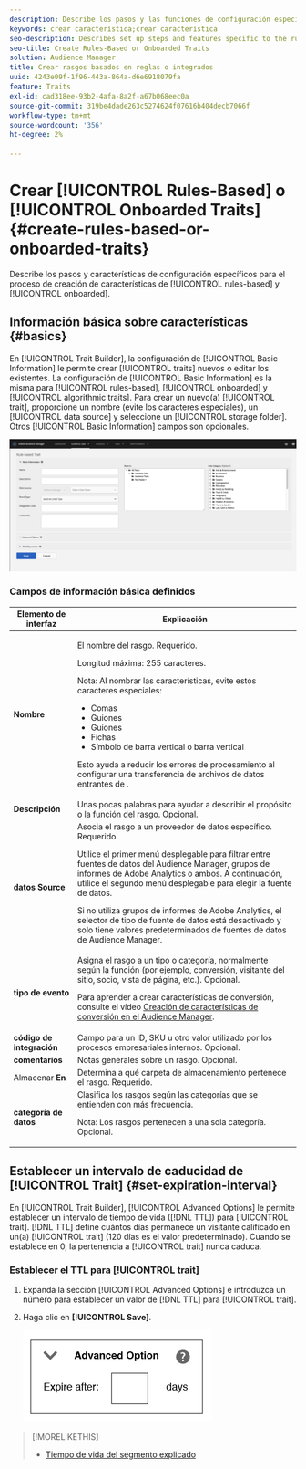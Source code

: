 ```yaml
---
description: Describe los pasos y las funciones de configuración específicos del proceso de creación de rasgos basado en reglas e incorporado.
keywords: crear característica;crear característica
seo-description: Describes set up steps and features specific to the rules-based and onboarded trait creation process.
seo-title: Create Rules-Based or Onboarded Traits
solution: Audience Manager
title: Crear rasgos basados en reglas o integrados
uuid: 4243e09f-1f96-443a-864a-d6e6918079fa
feature: Traits
exl-id: cad318ee-93b2-4afa-8a2f-a67b068eec0a
source-git-commit: 319be4dade263c5274624f07616b404decb7066f
workflow-type: tm+mt
source-wordcount: '356'
ht-degree: 2%

---
```


# Crear [!UICONTROL Rules-Based] o [!UICONTROL Onboarded Traits] {#create-rules-based-or-onboarded-traits}

Describe los pasos y características de configuración específicos para el proceso de creación de características de [!UICONTROL rules-based] y [!UICONTROL onboarded].

<!-- c_tb_rules_traits.xml -->

## Información básica sobre características {#basics}

En [!UICONTROL Trait Builder], la configuración de [!UICONTROL Basic Information] le permite crear [!UICONTROL traits] nuevos o editar los existentes. La configuración de [!UICONTROL Basic Information] es la misma para [!UICONTROL rules-based], [!UICONTROL onboarded] y [!UICONTROL algorithmic traits]. Para crear un nuevo(a) [!UICONTROL trait], proporcione un nombre (evite los caracteres especiales), un [!UICONTROL data source] y seleccione un [!UICONTROL storage folder]. Otros [!UICONTROL Basic Information] campos son opcionales.

<!-- c_tb_basics.xml -->

![create-trait](assets/create-trait.png)

### Campos de información básica definidos

<table id="table_42AEC7A5B22346C5BB996D2D36C56229"> 
 <thead> 
  <tr> 
   <th colname="col1" class="entry"> Elemento de interfaz </th> 
   <th colname="col2" class="entry"> Explicación </th> 
  </tr> 
 </thead>
 <tbody> 
  <tr> 
   <td colname="col1"> <b><span class="uicontrol"> Nombre</span></b> </td> 
   <td colname="col2"> <p>El nombre del rasgo. Requerido. </p> <p>Longitud máxima: 255 caracteres. </p> <p> <p>Nota: Al nombrar las características, evite estos caracteres especiales: 
      <ul id="ul_AB38A333F21A4AA9B5656CBA69BA65E3"> 
       <li id="li_0E5033B540BC41E799075845388E85A7">Comas </li> 
       <li id="li_B1A6C3E3FB98473A91E4675EE09460F0">Guiones </li> 
       <li id="li_579302FE34B64FE0AE3C751012839229">Guiones </li> 
       <li id="li_44890F738CC64E449CC2545D701ECBC7">Fichas </li> 
       <li id="li_C203837501A94342923C99A7DAD1ED61">Símbolo de barra vertical o barra vertical </li> 
      </ul> </p> </p> <p>Esto ayuda a reducir los errores de procesamiento al configurar una transferencia de archivos de datos entrantes de <a href="../../integration/sending-audience-data/batch-data-transfer-explained/inbound-file-contents.md"></a>. </p> </td> 
  </tr> 
  <tr> 
   <td colname="col1"> <b><span class="uicontrol">Descripción</span></b> </td> 
   <td colname="col2"> Unas pocas palabras para ayudar a describir el propósito o la función del rasgo. Opcional. </td> 
  </tr> 
  <tr> 
   <td colname="col1"> <b><span class="uicontrol"> datos Source</span></b> </td> 
   <td colname="col2"> Asocia el rasgo a un proveedor de datos específico. Requerido. <p>Utilice el primer menú desplegable para filtrar entre fuentes de datos del Audience Manager, grupos de informes de Adobe Analytics o ambos. A continuación, utilice el segundo menú desplegable para elegir la fuente de datos.</p><p> Si no utiliza grupos de informes de Adobe Analytics, el selector de tipo de fuente de datos está desactivado y solo tiene valores predeterminados de fuentes de datos de Audience Manager.</p>  </td> 
  </tr>
   <tr> 
   <td colname="col1"> <b><span class="uicontrol"> tipo de evento</span></b> </td> 
   <td colname="col2"> Asigna el rasgo a un tipo o categoría, normalmente según la función (por ejemplo, conversión, visitante del sitio, socio, vista de página, etc.). Opcional. <p> Para aprender a crear características de conversión, consulte el vídeo <a href="https://experienceleague.adobe.com/docs/audience-manager-learn/tutorials/build-and-manage-audiences/traits-and-segments/creating-conversion-traits.html?lang=es">Creación de características de conversión en el Audience Manager</a>. </p></td> 
  </tr> 
  <tr> 
   <td colname="col1"> <b><span class="uicontrol"> código de integración</span></b> </td> 
   <td colname="col2"> Campo para un ID, SKU u otro valor utilizado por los procesos empresariales internos. Opcional. </td> 
  </tr> 
  <tr> 
   <td colname="col1"> <b><span class="uicontrol"> comentarios</span></b> </td> 
   <td colname="col2"> Notas generales sobre un rasgo. Opcional. </td> 
  </tr> 
  <tr> 
   <td colname="col1"> Almacenar <b><span class="uicontrol"> En </span></b> </td> 
   <td colname="col2"> Determina a qué carpeta de almacenamiento pertenece el rasgo. Requerido. </td> 
  </tr> 
  <tr> 
   <td colname="col1"> <b><span class="uicontrol"> categoría de datos</span></b> </td> 
   <td colname="col2"> Clasifica los rasgos según las categorías que se entienden con más frecuencia. <p>Nota: Los rasgos pertenecen a una sola categoría. Opcional. </p> </td> 
  </tr> 
 </tbody> 
</table>

## Establecer un intervalo de caducidad de [!UICONTROL Trait] {#set-expiration-interval}

En [!UICONTROL Trait Builder], [!UICONTROL Advanced Options] le permite establecer un intervalo de tiempo de vida ([!DNL TTL]) para [!UICONTROL trait]. [!DNL TTL] define cuántos días permanece un visitante calificado en un(a) [!UICONTROL trait] (120 días es el valor predeterminado). Cuando se establece en 0, la pertenencia a [!UICONTROL trait] nunca caduca.

<!-- t_tb_ttl.xml -->

### Establecer el TTL para [!UICONTROL trait]

1. Expanda la sección [!UICONTROL Advanced Options] e introduzca un número para establecer un valor de [!DNL TTL] para [!UICONTROL trait].
1. Haga clic en **[!UICONTROL Save]**.

   ![](assets/TTL.png)

>[!MORELIKETHIS]
>
>* [Tiempo de vida del segmento explicado](../../features/traits/segment-ttl-explained.md)

